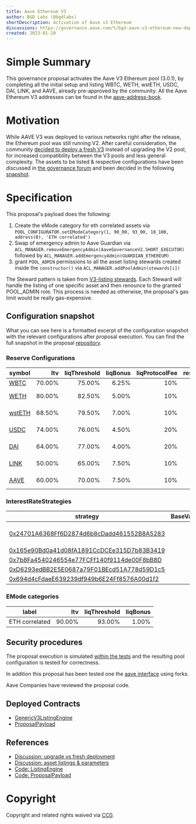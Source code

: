 ```yaml
---
title: Aave Ethereum V3
author: BGD Labs (@bgdlabs)
shortDescription: Activation of Aave v3 Ethereum
discussions: https://governance.aave.com/t/bgd-aave-v3-ethereum-new-deployment-vs-aave-v2-upgrade/9990/16
created: 2023-01-20
---
```


# Simple Summary

This governance proposal activates the Aave V3 Ethereum pool (3.0.1), by completing all the initial setup and listing WBTC, WETH, wstETH, USDC, DAI, LINK, and AAVE, already pre-approved by the community.
All the Aave Ethereum V3 addresses can be found in the [aave-address-book](https://github.com/bgd-labs/aave-address-book/blob/main/src/AaveV3Ethereum.sol).

# Motivation

While AAVE V3 was deployed to various networks right after the release, the Ethereum pool was still running V2.
After careful consideration, the community [decided to deploy a fresh V3](https://snapshot.org/#/aave.eth/proposal/0x584eb4e0f79e1d9dcdd99b3a0c831bfc3c654af3f8f619d5f68eae23cd9cb149) instead of upgrading the V2 pool, for increased compatibility between the V3 pools and less general complexity.
The assets to be listed & respective configurations have been discussed in [the governance forum](https://governance.aave.com/t/arc-aave-v3-ethereum-deployment-assets-and-configurations/10238) and been decided in the following [snapshot](https://snapshot.org/#/aave.eth/proposal/0xc31254fac1369090cea7c0105cbc6381b72189c038391996f855708ff2e0c02e).

# Specification

This proposal's payload does the following:

1. Create the eMode category for eth correlated assets via `POOL_CONFIGURATOR.setEModeCategory(1, 90_00, 93_00, 10_100, address(0), 'ETH correlated')`
2. Swap of emergency admin to Aave Guardian via `ACL_MANAGER.removeEmergencyAdmin(AaveGovernanceV2.SHORT_EXECUTOR)` followed by `ACL_MANAGER.addEmergencyAdmin(GUARDIAN_ETHEREUM)`
3. grant `POOL_ADMIN` permissions to all the asset listing stewards created inside the `constructor()` via `ACL_MANAGER.addPoolAdmin(stewards[i])`

The Steward pattern is taken from [V3-listing stewards](https://github.com/bgd-labs/aave-v3-listing-stewards/blob/feat/v3-ethereum-tests/src/contracts/common/StewardBase.sol#L8). Each Steward will handle the listing of one specific asset and then renounce to the granted POOL_ADMIN role. This process is needed as otherwise, the proposal's gas limit would be really gas-expensive.

## Configuration snapshot

What you can see here is a formatted excerpt of the configuration snapshot with the relevant configurations after proposal execution.
You can find the full snapshot in the proposal [repository](https://github.com/bgd-labs/aave-v3-ethereum-proposal/blob/main/reports/0x87870Bca3F3fD6335C3F4ce8392D69350B4fA4E2_post-stewards-aave-v3-ethereum.md).

### Reserve Configurations

| symbol                                                                                 |    ltv | liqThreshold | liqBonus | liqProtocolFee | reserveFactor | borrowingEnabled |          supplyCap |          borrowCap |  eModeCategory | isFlashloanable |
| -------------------------------------------------------------------------------------- | -----: | -----------: | -------: | -------------: | ------------: | ---------------: | -----------------: | -----------------: | -------------: | --------------- |
| [WBTC](https://etherscan.io/address/0x2260FAC5E5542a773Aa44fBCfeDf7C193bc2C599#code)   | 70.00% |       75.00% |    6.25% |            10% |           20% |             true |         43'000 BTC |         28'000 BTC |              - | true            |
| [WETH](https://etherscan.io/address/0xC02aaA39b223FE8D0A0e5C4F27eAD9083C756Cc2#code)   | 80.00% |       82.50% |    5.00% |            10% |           15% |             true |     1'800'000 WETH |     1'400'000 WETH | ETH correlated | true            |
| [wstETH](https://etherscan.io/address/0x7f39C581F595B53c5cb19bD0b3f8dA6c935E2Ca0#code) | 68.50% |       79.50% |    7.00% |            10% |           15% |             true |     200'000 wstETH |       3'000 wstETH | ETH correlated | true            |
| [USDC](https://etherscan.io/address/0xA0b86991c6218b36c1d19D4a2e9Eb0cE3606eB48#code)   | 74.00% |       76.00% |    4.50% |            20% |           10% |             true | 1'760'000'000 USDC | 1'580'000'000 USDC |              - | true            |
| [DAI](https://etherscan.io/address/0x6B175474E89094C44Da98b954EedeAC495271d0F#code)    | 64.00% |       77.00% |    4.00% |            20% |           10% |             true |    338'000'000 DAI |    271'000'000 DAI |              - | true            |
| [LINK](https://etherscan.io/address/0x514910771AF9Ca656af840dff83E8264EcF986CA#code)   | 50.00% |       65.00% |    7.50% |            10% |           20% |             true |    24'000'000 LINK |    13'000'000 LINK |              - | true            |
| [AAVE](https://etherscan.io/address/0x7Fc66500c84A76Ad7e9c93437bFc5Ac33E2DDaE9#code)   | 60.00% |       70.00% |    7.50% |            10% |            0% |            false |     1'850'000 AAVE |                  - |              - | false           |

### InterestRateStrategies

| strategy                                                                                                                   | BaseVariableBorrowRate | VariableRateSlope1 | VariableRateSlope2 | optimalUsageRatio | maxExcessUsageRatio | assets           |
| -------------------------------------------------------------------------------------------------------------------------- | ---------------------: | -----------------: | -----------------: | ----------------: | ------------------: | ---------------- |
| [0x24701A6368Ff6D2874d6b8cDadd461552B8A5283](https://etherscan.io/address/0x24701A6368Ff6D2874d6b8cDadd461552B8A5283#code) |                     0% |              7.00% |            300.00% |            45.00% |              55.00% | WBTC, LINK, AAVE |
| [0x165e90Bd0a41d08fA1891CcDCEe315D7b83B3419](https://etherscan.io/address/0x165e90Bd0a41d08fA1891CcDCEe315D7b83B3419#code) |                  1.00% |              4.80% |             80.00% |            80.00% |              20.00% | WETH             |
| [0x7b8Fa4540246554e77FCFf140f9114de00F8bB8D](https://etherscan.io/address/0x7b8Fa4540246554e77FCFf140f9114de00F8bB8D#code) |                   2.5% |              4.50% |             80.00% |            45.00% |              55.00% | wstETH           |
| [0xD6293edBB2E5E0687a79F01BEcd51A778d59D1c5](https://etherscan.io/address/0xD6293edBB2E5E0687a79F01BEcd51A778d59D1c5#code) |                     0% |              4.00% |             60.00% |            90.00% |              10.00% | USDC             |
| [0x694d4cFdaeE639239df949b6E24Ff8576A00d1f2](https://etherscan.io/address/0x694d4cFdaeE639239df949b6E24Ff8576A00d1f2#code) |                     0% |              4.00% |             75.00% |            80.00% |              20.00% | DAI              |

### EMode categories

| label          |    ltv | liqThreshold | liqBonus |
| -------------- | -----: | -----------: | -------: |
| ETH correlated | 90.00% |       93.00% |    1.00% |

## Security procedures

The proposal execution is simulated [within the tests](https://github.com/bgd-labs/aave-v3-ethereum-proposal/blob/main/tests/AaveV3EthereumActivation.t.sol) and the resulting pool configuration is tested for correctness.

In addition this proposal has been tested one the [aave interface](https://github.com/aave/interface) using forks.

Aave Companies have reviewed the proposal code.

## Deployed Contracts

- [GenericV3ListingEngine](https://etherscan.io/address/0xC51e6E38d406F98049622Ca54a6096a23826B426#code)
- [ProposalPayload](https://etherscan.io/address/0xaafe30517363036e10785dd6ba73de80eb582ba0#code)

## References

- [Discussion: upgrade vs fresh deployment](https://governance.aave.com/t/bgd-aave-v3-ethereum-new-deployment-vs-aave-v2-upgrade/9990)
- [Discussion: asset listings & parameters](https://governance.aave.com/t/arc-aave-v3-ethereum-deployment-assets-and-configurations/10238)
- [Code: ListingEngine](https://github.com/bgd-labs/aave-helpers/tree/master/src/v3-listing-engine)
- [Code: ProposalPayload](https://github.com/bgd-labs/aave-v3-ethereum-proposal)

# Copyright

Copyright and related rights waived via [CC0](https://creativecommons.org/publicdomain/zero/1.0/).
